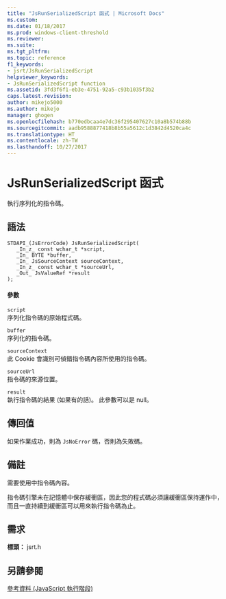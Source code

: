 ```yaml
---
title: "JsRunSerializedScript 函式 | Microsoft Docs"
ms.custom: 
ms.date: 01/18/2017
ms.prod: windows-client-threshold
ms.reviewer: 
ms.suite: 
ms.tgt_pltfrm: 
ms.topic: reference
f1_keywords:
- jsrt/JsRunSerializedScript
helpviewer_keywords:
- JsRunSerializedScript function
ms.assetid: 3fd3f6f1-eb3e-4751-92a5-c93b1035f3b2
caps.latest.revision: 
author: mikejo5000
ms.author: mikejo
manager: ghogen
ms.openlocfilehash: b770edbcaa4e7dc36f295407627c10a8b574b88b
ms.sourcegitcommit: aadb9588877418b8b55a5612c1d3842d4520ca4c
ms.translationtype: HT
ms.contentlocale: zh-TW
ms.lasthandoff: 10/27/2017
---
```

# <a name="jsrunserializedscript-function"></a>JsRunSerializedScript 函式
執行序列化的指令碼。  
  
## <a name="syntax"></a>語法  
  
```  
STDAPI_(JsErrorCode) JsRunSerializedScript(  
   _In_z_ const wchar_t *script,  
   _In_ BYTE *buffer,  
   _In_ JsSourceContext sourceContext,  
   _In_z_ const wchar_t *sourceUrl,  
   _Out_ JsValueRef *result  
);  
```  
  
#### <a name="parameters"></a>參數  
 `script`  
 序列化指令碼的原始程式碼。  
  
 `buffer`  
 序列化的指令碼。  
  
 `sourceContext`  
 此 Cookie 會識別可偵錯指令碼內容所使用的指令碼。  
  
 `sourceUrl`  
 指令碼的來源位置。  
  
 `result`  
 執行指令碼的結果 (如果有的話)。 此參數可以是 null。  
  
## <a name="return-value"></a>傳回值  
 如果作業成功，則為 `JsNoError` 碼，否則為失敗碼。  
  
## <a name="remarks"></a>備註  
 需要使用中指令碼內容。  
  
 指令碼引擎未在記憶體中保存緩衝區，因此您的程式碼必須讓緩衝區保持運作中，而且一直持續到緩衝區可以用來執行指令碼為止。  
  
## <a name="requirements"></a>需求  
 **標頭：** jsrt.h  
  
## <a name="see-also"></a>另請參閱  
 [參考資料 (JavaScript 執行階段)](../chakra-hosting/reference-javascript-runtime.md)